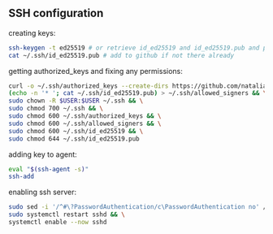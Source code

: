 ## SSH configuration

creating keys:

```sh
ssh-keygen -t ed25519 # or retrieve id_ed25519 and id_ed25519.pub and place in $HOME/.ssh/
cat ~/.ssh/id_ed25519.pub # add to github if not there already
```

getting authorized_keys and fixing any permissions:

```sh
curl -o ~/.ssh/authorized_keys --create-dirs https://github.com/nataliafonseca.keys && \
(echo -n '* '; cat ~/.ssh/id_ed25519.pub) > ~/.ssh/allowed_signers && \
sudo chown -R $USER:$USER ~/.ssh && \
sudo chmod 700 ~/.ssh && \
sudo chmod 600 ~/.ssh/authorized_keys && \
sudo chmod 600 ~/.ssh/allowed_signers && \
sudo chmod 600 ~/.ssh/id_ed25519 && \
sudo chmod 644 ~/.ssh/id_ed25519.pub
```

adding key to agent:

```sh
eval "$(ssh-agent -s)"
ssh-add
```

enabling ssh server:

```sh
sudo sed -i '/^#\?PasswordAuthentication/c\PasswordAuthentication no' /etc/ssh/sshd_config && \
sudo systemctl restart sshd && \
systemctl enable --now sshd
```
